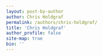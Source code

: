 ```yaml
---
layout: post-by-author
author: Chris Holdgraf
permalink: /authors/chris-holdgraf/
title: 'Chris Holdgraf'
author_profile: false
site-map: true
bio: ''
---
```

